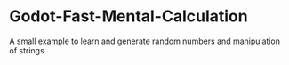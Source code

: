 # Godot-Fast-Mental-Calculation
A small example to learn and generate random numbers and manipulation of strings
